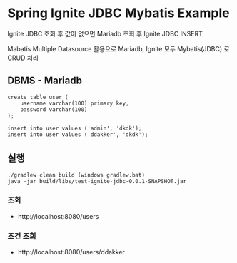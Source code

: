 # Spring Ignite JDBC Mybatis Example

Ignite JDBC 조회 후 값이 없으면 Mariadb 조회 후 Ignite JDBC INSERT

Mabatis Multiple Datasource 활용으로 Mariadb, Ignite 모두 Mybatis(JDBC) 로 CRUD 처리

## DBMS - Mariadb
```
create table user (
    username varchar(100) primary key,
    password varchar(100)
);

insert into user values ('admin', 'dkdk');
insert into user values ('ddakker', 'dkdk');
```

## 실행
```
./gradlew clean build (windows gradlew.bat)
java -jar build/libs/test-ignite-jdbc-0.0.1-SNAPSHOT.jar
```

### 조회
* http://localhost:8080/users

### 조건 조회
* http://localhost:8080/users/ddakker

